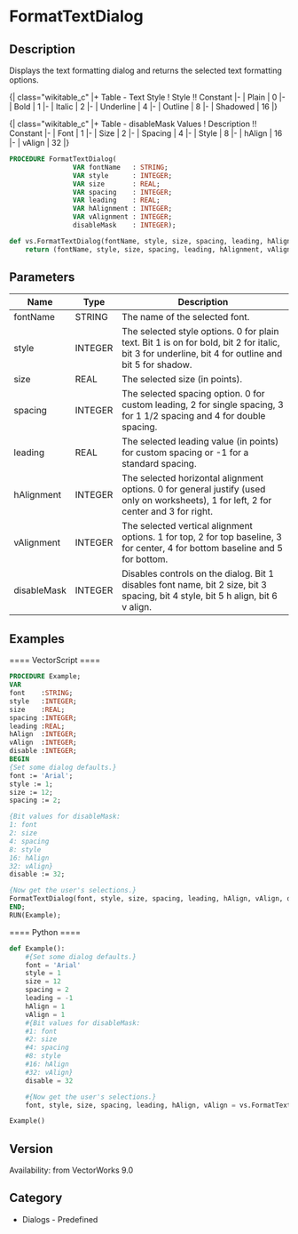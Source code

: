 # FormatTextDialog

## Description
Displays the text formatting dialog and returns the selected text formatting options.


{| class="wikitable_c"
|+ Table - Text Style
! Style !! Constant
|-
| Plain
| 0
|-
| Bold
| 1
|-
| Italic
| 2
|-
| Underline
| 4
|-
| Outline
| 8
|-
| Shadowed
| 16
|}

{| class="wikitable_c"
|+ Table - disableMask Values
! Description !! Constant
|-
| Font
| 1
|-
| Size
| 2
|-
| Spacing
| 4
|-
| Style
| 8
|-
| hAlign
| 16
|-
| vAlign
| 32
|}

```pascal
PROCEDURE FormatTextDialog(
				VAR fontName   : STRING;
				VAR style      : INTEGER;
				VAR size       : REAL;
				VAR spacing    : INTEGER;
				VAR leading    : REAL;
				VAR hAlignment : INTEGER;
				VAR vAlignment : INTEGER;
				disableMask    : INTEGER);
```

```python
def vs.FormatTextDialog(fontName, style, size, spacing, leading, hAlignment, vAlignment, disableMask):
    return (fontName, style, size, spacing, leading, hAlignment, vAlignment)
```

## Parameters
|Name|Type|Description|
|---|---|---|
|fontName|STRING|The name of the selected font.|
|style|INTEGER|The selected style options.  0 for plain text.  Bit 1 is on for bold, bit 2 for italic, bit 3 for underline, bit 4 for outline and bit 5 for shadow.|
|size|REAL|The selected size (in points).|
|spacing|INTEGER|The selected spacing option.  0 for custom leading, 2 for single spacing, 3 for 1 1/2 spacing and 4 for double spacing.|
|leading|REAL|The selected leading value (in points) for custom spacing or -1 for a standard spacing.|
|hAlignment|INTEGER|The selected horizontal alignment options.  0 for general justify (used only on worksheets), 1 for left, 2 for center and 3 for right.|
|vAlignment|INTEGER|The selected vertical alignment options.  1 for top, 2 for top baseline, 3 for center, 4 for bottom baseline and 5 for bottom.|
|disableMask|INTEGER|Disables controls on the dialog.  Bit 1 disables font name, bit 2 size, bit 3 spacing, bit 4 style, bit 5 h align, bit 6 v align.|

## Examples
==== VectorScript ====
```pascal
PROCEDURE Example;
VAR 
font    :STRING; 
style   :INTEGER;
size    :REAL;
spacing :INTEGER; 
leading :REAL;
hAlign  :INTEGER;
vAlign  :INTEGER;
disable :INTEGER;
BEGIN
{Set some dialog defaults.}
font := 'Arial';
style := 1;
size := 12;
spacing := 2;

{Bit values for disableMask: 
1: font
2: size
4: spacing
8: style
16: hAlign
32: vAlign}
disable := 32;

{Now get the user's selections.}
FormatTextDialog(font, style, size, spacing, leading, hAlign, vAlign, disable);
END;
RUN(Example);
```
==== Python ====
```python
def Example():
    #{Set some dialog defaults.}
    font = 'Arial'
    style = 1
    size = 12
    spacing = 2
    leading = -1
    hAlign = 1
    vAlign = 1
    #{Bit values for disableMask: 
    #1: font
    #2: size
    #4: spacing
    #8: style
    #16: hAlign
    #32: vAlign}
    disable = 32

    #{Now get the user's selections.}
    font, style, size, spacing, leading, hAlign, vAlign = vs.FormatTextDialog(font, style, size, spacing, leading, hAlign, vAlign, disable)

Example()
```

## Version
Availability: from VectorWorks 9.0

## Category
* Dialogs - Predefined

